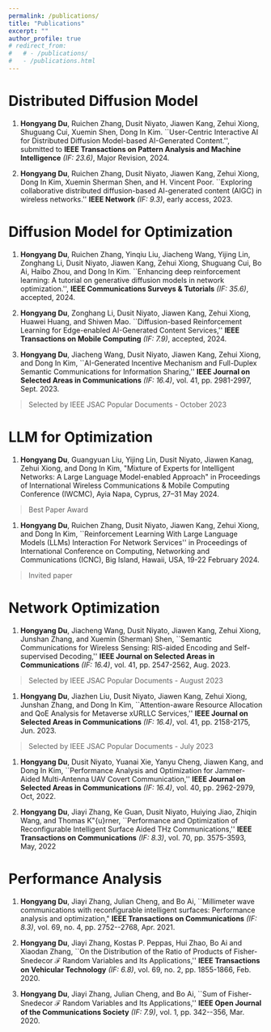```yaml
---
permalink: /publications/
title: "Publications"
excerpt: ""
author_profile: true
# redirect_from: 
#   # - /publications/
#   - /publications.html
---
```


# Distributed Diffusion Model
1. **Hongyang Du**, Ruichen Zhang, Dusit Niyato, Jiawen Kang, Zehui Xiong, Shuguang Cui, Xuemin Shen, Dong In Kim. ``User-Centric Interactive AI for Distributed Diffusion Model-based AI-Generated Content.'', submitted to **IEEE Transactions on Pattern Analysis and Machine Intelligence** *(IF: 23.6)*, Major Revision, 2024.

1. **Hongyang Du**, Ruichen Zhang, Dusit Niyato, Jiawen Kang, Zehui Xiong, Dong In Kim, Xuemin Sherman Shen, and H. Vincent Poor. ``Exploring collaborative distributed diffusion-based AI-generated content (AIGC) in wireless networks.'' **IEEE Network** *(IF: 9.3)*, early access, 2023.

# Diffusion Model for Optimization
1. **Hongyang Du**, Ruichen Zhang, Yinqiu Liu, Jiacheng Wang, Yijing Lin, Zonghang Li, Dusit Niyato, Jiawen Kang, Zehui Xiong, Shuguang Cui, Bo Ai, Haibo Zhou, and Dong In Kim. ``Enhancing deep reinforcement learning: A tutorial on generative diffusion models in network optimization.'', **IEEE Communications Surveys & Tutorials** *(IF: 35.6)*, accepted, 2024.

1. **Hongyang Du**, Zonghang Li, Dusit Niyato, Jiawen Kang, Zehui Xiong, Huawei Huang, and Shiwen Mao. ``Diffusion-based Reinforcement Learning for Edge-enabled AI-Generated Content Services,'' **IEEE Transactions on Mobile Computing** *(IF: 7.9)*, accepted, 2024.

1. **Hongyang Du**, Jiacheng Wang, Dusit Niyato, Jiawen Kang, Zehui Xiong, and Dong In Kim, ``AI-Generated Incentive Mechanism and Full-Duplex Semantic Communications for Information Sharing,'' **IEEE Journal on Selected Areas in Communications** *(IF: 16.4)*, vol. 41, pp. 2981-2997, Sept. 2023.
> Selected by IEEE JSAC Popular Documents - October 2023

# LLM for Optimization
1. **Hongyang Du**, Guangyuan Liu, Yijing Lin, Dusit Niyato, Jiawen Kanag, Zehui Xiong, and Dong In Kim, "Mixture of Experts for Intelligent Networks: A Large Language Model-enabled Approach" in Proceedings of International Wireless Communications & Mobile Computing Conference (IWCMC), Ayia Napa, Cyprus, 27–31 May 2024. 
> Best Paper Award

1. **Hongyang Du**, Ruichen Zhang, Dusit Niyato, Jiawen Kang, Zehui Xiong, and Dong In Kim, ``Reinforcement Learning With Large Language Models (LLMs) Interaction For Network Services'' in Proceedings of International Conference on Computing, Networking and Communications (ICNC), Big Island, Hawaii, USA, 19-22 February 2024. 
> Invited paper

# Network Optimization
1. **Hongyang Du**, Jiacheng Wang, Dusit Niyato, Jiawen Kang, Zehui Xiong, Junshan Zhang, and Xuemin (Sherman) Shen, ``Semantic Communications for Wireless Sensing: RIS-aided Encoding and Self-supervised Decoding,'' **IEEE Journal on Selected Areas in Communications** *(IF: 16.4)*, vol. 41, pp. 2547-2562, Aug. 2023.
> Selected by IEEE JSAC Popular Documents - August 2023

1. **Hongyang Du**, Jiazhen Liu, Dusit Niyato, Jiawen Kang, Zehui Xiong, Junshan Zhang, and Dong In Kim, ``Attention-aware Resource Allocation and QoE Analysis for Metaverse xURLLC Services,'' **IEEE Journal on Selected Areas in Communications** *(IF: 16.4)*, vol. 41, pp. 2158-2175, Jun. 2023.
> Selected by IEEE JSAC Popular Documents - July 2023

1. **Hongyang Du**, Dusit Niyato, Yuanai Xie, Yanyu Cheng, Jiawen Kang, and Dong In Kim, ``Performance Analysis and Optimization for Jammer-Aided Multi-Antenna UAV Covert Communication,'' **IEEE Journal on Selected Areas in Communications** *(IF: 16.4)*, vol. 40, pp. 2962-2979, Oct, 2022.

1. **Hongyang Du**, Jiayi Zhang, Ke Guan, Dusit Niyato, Huiying Jiao, Zhiqin Wang, and Thomas K\"{u}rner, ``Performance and Optimization of Reconfigurable Intelligent Surface Aided THz Communications,'' **IEEE Transactions on Communications** *(IF: 8.3)*, vol. 70, pp. 3575-3593, May, 2022

# Performance Analysis
1. **Hongyang Du**, Jiayi Zhang, Julian Cheng, and Bo Ai, ``Millimeter wave communications with reconfigurable intelligent surfaces: Performance analysis and optimization," **IEEE Transactions on Communications** *(IF: 8.3)*, vol. 69, no. 4, pp. 2752--2768, Apr. 2021.

1. **Hongyang Du**, Jiayi Zhang, Kostas P. Peppas, Hui Zhao, Bo Ai and Xiaodan Zhang, ``On the Distribution of the Ratio of Products of Fisher-Snedecor $\mathcal{F}$ Random Variables and Its Applications,'' **IEEE Transactions on Vehicular Technology** *(IF: 6.8)*, vol. 69, no. 2, pp. 1855-1866, Feb. 2020.

1. **Hongyang Du**, Jiayi Zhang, Julian Cheng, and Bo Ai, ``Sum of Fisher-Snedecor $\mathcal{F}$ Random Variables and Its Applications,'' **IEEE Open Journal of the Communications Society** *(IF: 7.9)*, vol. 1, pp. 342--356, Mar. 2020.
